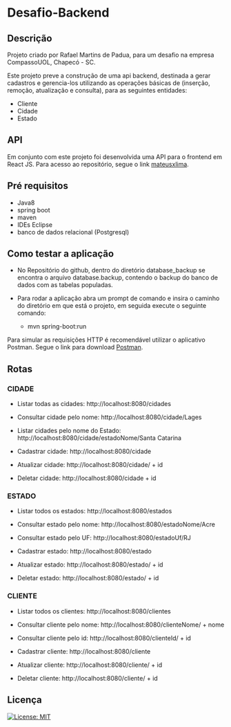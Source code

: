 # Desafio-Backend

## Descrição

Projeto criado por Rafael Martins de Padua, para um desafio na empresa CompassoUOL, Chapecó - SC.

Este projeto preve a construção de uma api backend, destinada a gerar cadastros e gerencia-los utilizando as operações básicas de (inserção, remoção, atualização e consulta), para as seguintes entidades:

* Cliente
* Cidade
* Estado

## API

Em conjunto com este projeto foi desenvolvida uma API para o frontend em React JS. Para acesso ao repositório, segue o link [mateusxlima](https://github.com/mateusxlima/Compacity).

## Pré requisitos

* Java8
* spring boot
* maven
* IDEs Eclipse
* banco de dados relacional (Postgresql)

## Como testar a aplicação

* No Repositório do github, dentro do diretório database_backup se encontra o arquivo database.backup, contendo o backup do banco de dados com as tabelas populadas.

* Para rodar a aplicação abra um prompt de comando e insira o caminho do diretório em que está o projeto, em seguida execute o seguinte comando:
	* mvn spring-boot:run

Para simular as requisições HTTP é recomendável utilizar o aplicativo Postman. Segue o link para download
[Postman](https://www.postman.com/downloads/).

## Rotas

### CIDADE

* Listar todas as cidades: http://localhost:8080/cidades
	
* Consultar cidade pelo nome: http://localhost:8080/cidade/Lages

* Listar cidades pelo nome do Estado: http://localhost:8080/cidade/estadoNome/Santa Catarina

* Cadastrar cidade: http://localhost:8080/cidade	
	
* Atualizar cidade: http://localhost:8080/cidade/ + id
	
* Deletar cidade: http://localhost:8080/cidade + id

### ESTADO

* Listar todos os estados: http://localhost:8080/estados
	
* Consultar estado pelo nome: http://localhost:8080/estadoNome/Acre
	
* Consultar estado pelo UF: http://localhost:8080/estadoUf/RJ

* Cadastrar estado: http://localhost:8080/estado
	
* Atualizar estado: http://localhost:8080/estado/ + id
	
* Deletar estado: http://localhost:8080/estado/ + id

### CLIENTE

* Listar todos os clientes: http://localhost:8080/clientes
	
* Consultar cliente pelo nome: http://localhost:8080/clienteNome/	+ nome

* Consultar cliente pelo id: http://localhost:8080/clienteId/ + id
	
* Cadastrar cliente: http://localhost:8080/cliente
	
* Atualizar cliente: http://localhost:8080/cliente/ + id
	
* Deletar cliente: http://localhost:8080/cliente/ + id

## Licença

[![License: MIT](https://img.shields.io/badge/License-MIT-yellow.svg)](https://opensource.org/licenses/MIT)
